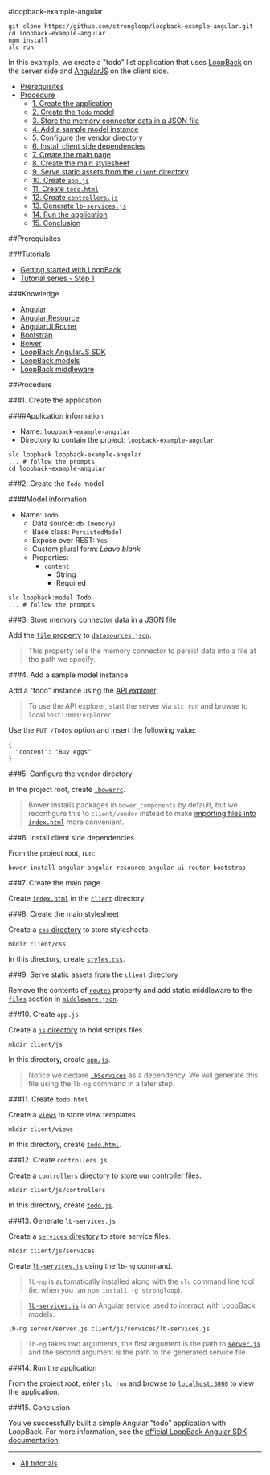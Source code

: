 #loopback-example-angular

```
git clone https://github.com/strongloop/loopback-example-angular.git
cd loopback-example-angular
npm install
slc run
```

In this example, we create a "todo" list application that uses [LoopBack][1]
on the server side and [AngularJS][2] on the client side.

- [Prerequisites](#prerequisites)
- [Procedure](#procedure)
  - [1. Create the application](#1-create-the-application)
  - [2. Create the `Todo` model](#2-create-the-todo-model)
  - [3. Store the memory connector data in a JSON file](#3-store-memory-connector-data-in-a-json-file)
  - [4. Add a sample model instance](#4-add-a-sample-model-instance)
  - [5. Configure the vendor directory](#5-configure-the-vendor-directory)
  - [6. Install client side dependencies](#6-install-client-side-dependencies)
  - [7. Create the main page](#7-create-the-main-page)
  - [8. Create the main stylesheet](#8-create-the-main-stylesheet)
  - [9. Serve static assets from the `client` directory](#9-serve-static-assets-from-the-client-directory)
  - [10. Create `app.js`](#10-create-appjs)
  - [11. Create `todo.html`](#11-create-todohtml)
  - [12. Create `controllers.js`](#12-create-controllersjs)
  - [13. Generate `lb-services.js`](#13-generate-lb-servicesjs)
  - [14. Run the application](#14-run-the-application)
  - [15. Conclusion](#15-conclusion)

##Prerequisites

###Tutorials

- [Getting started with LoopBack][3]
- [Tutorial series - Step 1][4]

###Knowledge

- [Angular][5]
- [Angular Resource][6]
- [AngularUI Router][7]
- [Bootstrap][8]
- [Bower][9]
- [LoopBack AngularJS SDK][10]
- [LoopBack models][11]
- [LoopBack middleware][12]

##Procedure

###1. Create the application

####Application information

- Name: `loopback-example-angular`
- Directory to contain the project: `loopback-example-angular`

```
slc loopback loopback-example-angular
... # follow the prompts
cd loopback-example-angular
```

###2. Create the `Todo` model

####Model information

- Name: `Todo`
  - Data source: `db (memory)`
  - Base class: `PersistedModel`
  - Expose over REST: `Yes`
  - Custom plural form: *Leave blank*
  - Properties:
    - `content`
      - String
      - Required

```
slc loopback:model Todo
... # follow the prompts
```

###3. Store memory connector data in a JSON file

Add the [`file` property](/server/datasources.json#L5) to
[`datasources.json`](/server/datasources.json).

> This property tells the memory connector to persist data into a file at the
> path we specify.

###4. Add a sample model instance

Add a "todo" instance using the
[API explorer](http://docs.strongloop.com/display/LB/Use+API+Explorer).

> To use the API explorer, start the server via `slc run` and browse to
> `localhost:3000/explorer`.

Use the `PUT /Todos` option and insert the following value:

```
{
  "content": "Buy eggs"
}
```

###5. Configure the vendor directory

In the project root, create [`.bowerrc`](/.bowerrc).

> Bower installs packages in `bower_components` by default, but we reconfigure
> this to `client/vendor` instead to make [importing files into
> `index.html`](/client/index.html#L33-L37) more convenient.

###6. Install client side dependencies

From the project root, run:

```
bower install angular angular-resource angular-ui-router bootstrap
```

###7. Create the main page

Create [`index.html`](/client/index.html) in the [`client`](/client) directory.

###8. Create the main stylesheet

Create a [`css` directory](/client/css) to store stylesheets.

```
mkdir client/css
```

In this directory, create [`styles.css`](/client/css/styles.css).

###9. Serve static assets from the `client` directory

Remove the contents of [`routes`](/server/middleware.json#L14-L15) property and
add static middleware to the [`files`](/server/middleware.json#L17-L19) section
in [`middleware.json`](/server/middleware.json).

###10. Create `app.js`

Create a [`js` directory](/client/js) to hold scripts files.

```
mkdir client/js
```

In this directory, create [`app.js`](/client/js/app.js).

> Notice we declare [`lbServices`](/client/js/app.js#L3) as a dependency. We
> will generate this file using the `lb-ng` command in a later step.

###11. Create `todo.html`

Create a [`views`](/client/views) to store view templates.

```
mkdir client/views
```

In this directory, create [`todo.html`](/client/views/todo.html).

###12. Create `controllers.js`

Create a [`controllers`](/client/js/controllers) directory to store our controller
files.

```
mkdir client/js/controllers
```

In this directory, create [`todo.js`](/client/js/controllers/todo.js).

###13. Generate `lb-services.js`

Create a [`services` directory](/client/js/services) to store service files.

```
mkdir client/js/services
```

Create [`lb-services.js`](/client/js/services/lb-services.js) using the
`lb-ng` command.

> `lb-ng` is automatically installed along with the `slc` command line tool (ie.
> when you ran `npm install -g strongloop`).

> [`lb-services.js`](/client/js/services/lb-services.js) is an Angular service
> used to interact with LoopBack models.

```
lb-ng server/server.js client/js/services/lb-services.js
```

> `lb-ng` takes two arguments, the first argument is the path to
> [`server.js`](/server/server.js) and the second argument is the path to the
> generated service file.

###14. Run the application

From the project root, enter `slc run` and browse to
[`localhost:3000`][localhost] to view the application.

###15. Conclusion

You've successfully built a simple Angular "todo" application with LoopBack. For
more information, see the [official LoopBack Angular SDK documentation][10].

---

- [All tutorials][all-tutorials]

[all-tutorials]: https://github.com/strongloop/loopback-example
[localhost]: http://localhost:3000

[1]: http://loopback.io/
[2]: https://angularjs.org/
[3]: https://github.com/strongloop/loopback-getting-started
[4]: https://github.com/strongloop/loopback-example#step-1
[5]: https://angularjs.org/
[6]: https://docs.angularjs.org/api/ngResource/service/$resource
[7]: https://github.com/angular-ui/ui-router
[8]: http://getbootstrap.com/
[9]: http://bower.io/
[10]: http://docs.strongloop.com/display/LB/AngularJS+JavaScript+SDK
[11]: http://docs.strongloop.com/display/LB/Defining+models
[12]: http://docs.strongloop.com/display/LB/Defining+middleware
